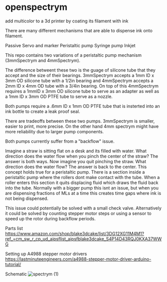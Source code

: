 # openspectrym
add multicolor to a 3d printer by coating its filament with ink

There are many different mechanisms that are able to dispense ink onto filament.

Passive
Servo and marker
Peristaltic pump
Syringe pump
Inkjet

This repo contains two variations of a peristaltic pump mechanism (3mmSpectrym and 4mmSpectrym). 

The difference betweent these two is the guage of silicone tube that they accept and the size of their bearings. 3mmSpectrym accepts a 1mm ID x 3mm OD silicone tube with a 1/2in bearing and 4mmSpectrym accepts a 2mm ID x 4mm OD tube with a 3/4in bearing. On top of this 4mmSpectrym requires a 1mmID x 3mm OD silicone tube to serve as an adapter as well as a 1mm ID x 3mm OD PTFE tube to serve as a nozzle. 

Both pumps require a .6mm ID x 1mm OD PTFE tube that is insterted into an ink bottle to create a leak proof seal.

There are tradeoffs between these two pumps. 3mmSpectrym is smaller, easier to print, more precise. On the other hand 4mm spectrym might have more reliability due to larger pump components.

Both pumps currently suffer from a "backflow" issue.

Imagine a straw is sitting flat on a desk and its filled with water. What direction does the water flow when you pinch the center of the straw? The answer is both ways. Now imagine you quit pinching the straw. What direction does the water flow? The answer is back to the center. This concept holds true for a peristaltic pump. There is a section inside a peristaltic pump where the rollers dont make contact with the tube. When a roller enters this section it quits displacing fluid which draws the fluid back into the tube. Normally with a bigger pump this isnt an issue, but when you are dispensing fractions of MLs at a time this creates time gaps where ink is not being dispensed.

This issue could potentially be solved with a small check valve. Alternatively it could be solved by counting stepper motor steps or using a sensor to speed up the rotor during backflow periods. 

Parts list
https://www.amazon.com/shop/blake3dcake/list/3DG12XG11M4M1?ref_=cm_sw_r_cp_ud_aipsflist_aipsfblake3dcake_S4P14D43RQJ0KXA37WWG

Setting up A4988 stepper motor drivers
https://lastminuteengineers.com/a4988-stepper-motor-driver-arduino-tutorial/

Schematic
![spectrym (1)](https://user-images.githubusercontent.com/127003963/223009756-63e2231f-26ce-4845-9071-10230715e386.png)
